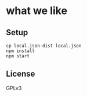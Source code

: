 # what we like

## Setup

    cp local.json-dist local.json
    npm install
    npm start

## License

GPLv3
